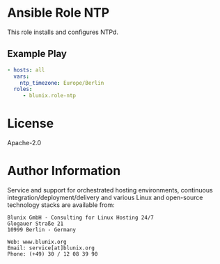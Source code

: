# Ansible Role NTP

This role installs and configures NTPd.

## Example Play

```yaml
- hosts: all
  vars:
    ntp_timezone: Europe/Berlin
  roles:
     - blunix.role-ntp
```

# License

Apache-2.0

# Author Information

Service and support for orchestrated hosting environments,
continuous integration/deployment/delivery and various Linux
and open-source technology stacks are available from:

```
Blunix GmbH - Consulting for Linux Hosting 24/7
Glogauer Straße 21
10999 Berlin - Germany

Web: www.blunix.org
Email: service[at]blunix.org
Phone: (+49) 30 / 12 08 39 90
```
